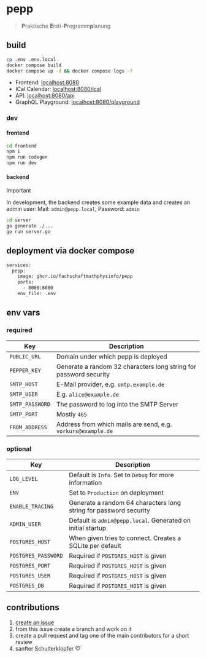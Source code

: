 # pepp
> **P**raktische **E**rsti-**P**rogramm**p**lanung

## build
```bash
cp .env .env.local
docker compose build
docker compose up -d && docker compose logs -f
```

- Frontend: [localhost:8080](http://localhost:8080)
- ICal Calendar: [localhost:8080/ical](http://localhost:8080/ical)
- API: [localhost:8080/api](http://localhost:8080/api)
- GraphQL Playground: [localhost:8080/playground](http://localhost:8080/playground)

### dev
#### frontend
```bash
cd frontend
npm i
npm run codegen
npm run dev
```

#### backend
> [!IMPORTANT]  
> In development, the backend creates some example data and creates an admin user:
> Mail: `admin@pepp.local`, 
> Password: `admin`
```bash
cd server
go generate ./...
go run server.go
```

## deployment via docker compose
```bash
services:
  pepp:
    image: ghcr.io/fachschaftmathphysinfo/pepp
    ports:
      - 8080:8080
    env_file: .env
```

## env vars

### required

| Key | Description |
| - | - |
| `PUBLIC_URL` | Domain under which pepp is deployed |
| `PEPPER_KEY` | Generate a random 32 characters long string for password security |
| `SMTP_HOST` |  E-Mail provider, e.g. `smtp.example.de` |
| `SMTP_USER` | E.g. `alice@example.de` |
| `SMTP_PASSWORD` | The password to log into the SMTP Server |
| `SMTP_PORT` | Mostly `465` |
| `FROM_ADDRESS` | Address from which mails are send, e.g. `vorkurs@example.de` |

### optional

| Key | Description |
| - | - |
| `LOG_LEVEL` | Default is `Info`. Set to `Debug` for more information |
| `ENV` | Set to `Production` on deployment |
| `ENABLE_TRACING` | Generate a random 64 characters long string for password security |
| `ADMIN_USER` | Default is `admin@pepp.local`. Generated on initial startup |
| `POSTGRES_HOST` | When given tries to connect. Creates a SQLite per default |
| `POSTGRES_PASSWORD` | Required if `POSTGRES_HOST` is given |
| `POSTGRES_PORT` | Required if `POSTGRES_HOST` is given |
| `POSTGRES_USER` | Required if `POSTGRES_HOST` is given |
| `POSTGRES_DB` | Required if `POSTGRES_HOST` is given |

## contributions
1. [create an issue](https://github.com/FachschaftMathPhysInfo/pepp/issues/new)
2. from this issue create a branch and work on it
3. create a pull request and tag one of the main contributors for a short review
4. sanfter Schulterklopfer ♡
